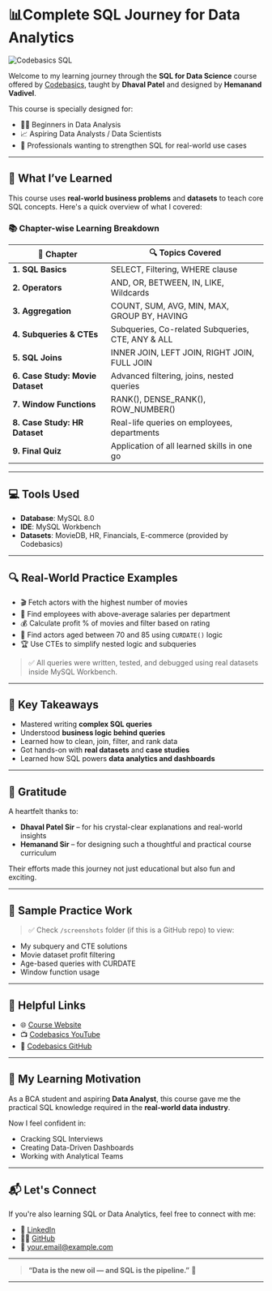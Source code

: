 # 📊Complete SQL Journey for Data Analytics

![Codebasics SQL](https://codebasics.io/_next/image?url=%2Fimages%2Fsql-cover.jpg&w=1080&q=75)

Welcome to my learning journey through the **SQL for Data Science** course offered by [Codebasics](https://codebasics.io), taught by **Dhaval Patel** and designed by **Hemanand Vadivel**.

This course is specially designed for:
- 👩‍💻 Beginners in Data Analysis
- 📈 Aspiring Data Analysts / Data Scientists
- 💼 Professionals wanting to strengthen SQL for real-world use cases

---

## 🧠 What I’ve Learned

This course uses **real-world business problems** and **datasets** to teach core SQL concepts. Here's a quick overview of what I covered:

### 📚 Chapter-wise Learning Breakdown

| 📌 Chapter | 🔍 Topics Covered |
|------------|--------------------|
| **1. SQL Basics** | SELECT, Filtering, WHERE clause |
| **2. Operators** | AND, OR, BETWEEN, IN, LIKE, Wildcards |
| **3. Aggregation** | COUNT, SUM, AVG, MIN, MAX, GROUP BY, HAVING |
| **4. Subqueries & CTEs** | Subqueries, Co-related Subqueries, CTE, ANY & ALL |
| **5. SQL Joins** | INNER JOIN, LEFT JOIN, RIGHT JOIN, FULL JOIN |
| **6. Case Study: Movie Dataset** | Advanced filtering, joins, nested queries |
| **7. Window Functions** | RANK(), DENSE_RANK(), ROW_NUMBER() |
| **8. Case Study: HR Dataset** | Real-life queries on employees, departments |
| **9. Final Quiz** | Application of all learned skills in one go |

---

## 💻 Tools Used

- **Database**: MySQL 8.0
- **IDE**: MySQL Workbench
- **Datasets**: MovieDB, HR, Financials, E-commerce (provided by Codebasics)

---

## 🔍 Real-World Practice Examples

- 🎬 Fetch actors with the highest number of movies
- 💼 Find employees with above-average salaries per department
- 💰 Calculate profit % of movies and filter based on rating
- 🧓 Find actors aged between 70 and 85 using `CURDATE()` logic
- 🏆 Use CTEs to simplify nested logic and subqueries

> ✅ All queries were written, tested, and debugged using real datasets inside MySQL Workbench.

---

## 🚀 Key Takeaways

- Mastered writing **complex SQL queries**
- Understood **business logic behind queries**
- Learned how to clean, join, filter, and rank data
- Got hands-on with **real datasets** and **case studies**
- Learned how SQL powers **data analytics and dashboards**

---

## 🙏 Gratitude

A heartfelt thanks to:

- **Dhaval Patel Sir** – for his crystal-clear explanations and real-world insights  
- **Hemanand Sir** – for designing such a thoughtful and practical course curriculum

Their efforts made this journey not just educational but also fun and exciting.

---

## 📸 Sample Practice Work

> ✅ Check `/screenshots` folder (if this is a GitHub repo) to view:
- My subquery and CTE solutions  
- Movie dataset profit filtering  
- Age-based queries with CURDATE  
- Window function usage

---

## 🔗 Helpful Links

- 🌐 [Course Website](https://codebasics.io/path/sql-for-data-science)
- 📺 [Codebasics YouTube](https://www.youtube.com/c/codebasics)
- 📘 [Codebasics GitHub](https://github.com/codebasics)

---

## 💼 My Learning Motivation

As a BCA student and aspiring **Data Analyst**, this course gave me the practical SQL knowledge required in the **real-world data industry**.

Now I feel confident in:
- Cracking SQL Interviews  
- Creating Data-Driven Dashboards  
- Working with Analytical Teams

---

## 📬 Let's Connect

If you're also learning SQL or Data Analytics, feel free to connect with me:

- 🔗 [LinkedIn](https://www.linkedin.com/in/your-profile/)
- 🧑‍💻 [GitHub](https://github.com/your-profile)
- 📧 your.email@example.com

---

> **“Data is the new oil — and SQL is the pipeline.”** 🚀

---
